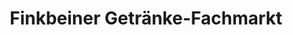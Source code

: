 ---
title: "Finkbeiner Getränke-Fachmarkt"
url: /meckenbeuren/finkbeiner-getraenke-fachmarkt/
shop: Getränke
---